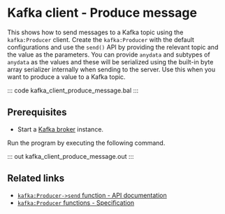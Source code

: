 # Kafka client - Produce message

This shows how to send messages to a Kafka topic using the `kafka:Producer` client. Create the `kafka:Producer` with the default configurations and use the `send()` API by providing the relevant topic and the value as the parameters. You can provide `anydata` and subtypes of `anydata` as the values and these will be serialized using the built-in byte array serializer internally when sending to the server. Use this when you want to produce a value to a Kafka topic.

::: code kafka_client_produce_message.bal :::

## Prerequisites
- Start a [Kafka broker](https://kafka.apache.org/quickstart) instance.

Run the program by executing the following command.

::: out kafka_client_produce_message.out :::

## Related links
- [`kafka:Producer->send` function - API documentation](https://lib.ballerina.io/ballerinax/kafka/latest/clients/Producer#send)
- [`kafka:Producer` functions - Specification](https://github.com/ballerina-platform/module-ballerinax-kafka/blob/master/docs/spec/spec.md#33-functions)
